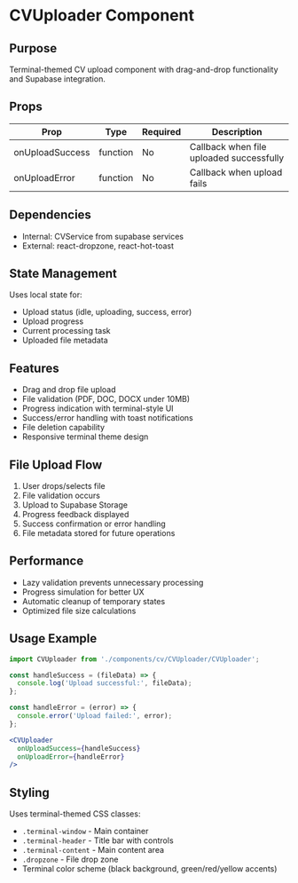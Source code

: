 # CVUploader Component

## Purpose
Terminal-themed CV upload component with drag-and-drop functionality and Supabase integration.

## Props
| Prop | Type | Required | Description |
|------|------|----------|-------------|
| onUploadSuccess | function | No | Callback when file uploaded successfully |
| onUploadError | function | No | Callback when upload fails |

## Dependencies
- Internal: CVService from supabase services
- External: react-dropzone, react-hot-toast

## State Management
Uses local state for:
- Upload status (idle, uploading, success, error)
- Upload progress
- Current processing task
- Uploaded file metadata

## Features
- Drag and drop file upload
- File validation (PDF, DOC, DOCX under 10MB)
- Progress indication with terminal-style UI
- Success/error handling with toast notifications
- File deletion capability
- Responsive terminal theme design

## File Upload Flow
1. User drops/selects file
2. File validation occurs
3. Upload to Supabase Storage
4. Progress feedback displayed
5. Success confirmation or error handling
6. File metadata stored for future operations

## Performance
- Lazy validation prevents unnecessary processing
- Progress simulation for better UX
- Automatic cleanup of temporary states
- Optimized file size calculations

## Usage Example
```jsx
import CVUploader from './components/cv/CVUploader/CVUploader';

const handleSuccess = (fileData) => {
  console.log('Upload successful:', fileData);
};

const handleError = (error) => {
  console.error('Upload failed:', error);
};

<CVUploader 
  onUploadSuccess={handleSuccess}
  onUploadError={handleError}
/>
```

## Styling
Uses terminal-themed CSS classes:
- `.terminal-window` - Main container
- `.terminal-header` - Title bar with controls
- `.terminal-content` - Main content area
- `.dropzone` - File drop zone
- Terminal color scheme (black background, green/red/yellow accents)